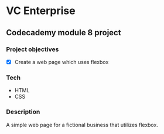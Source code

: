# VC Enterprise

## Codecademy module 8 project

### Project objectives
+ [x] Create a web page which uses flexbox


### Tech
+ HTML
+ CSS

### Description
A simple web page for a fictional business that utilizes flexbox.
